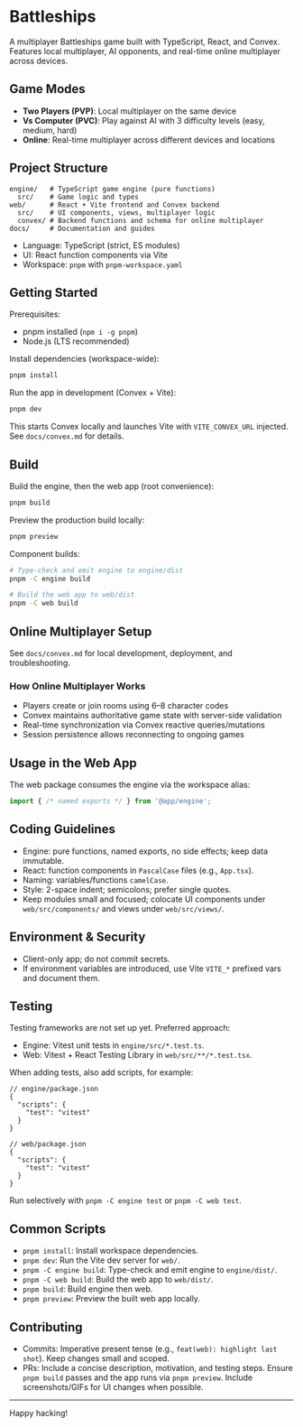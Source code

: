 # Battleships

A multiplayer Battleships game built with TypeScript, React, and Convex. Features local multiplayer, AI opponents, and real-time online multiplayer across devices.

## Game Modes

- **Two Players (PVP)**: Local multiplayer on the same device
- **Vs Computer (PVC)**: Play against AI with 3 difficulty levels (easy, medium, hard)
- **Online**: Real-time multiplayer across different devices and locations

## Project Structure

```
engine/   # TypeScript game engine (pure functions)
  src/    # Game logic and types
web/      # React + Vite frontend and Convex backend
  src/    # UI components, views, multiplayer logic
  convex/ # Backend functions and schema for online multiplayer
docs/     # Documentation and guides
```

- Language: TypeScript (strict, ES modules)
- UI: React function components via Vite
- Workspace: `pnpm` with `pnpm-workspace.yaml`

## Getting Started

Prerequisites:

- pnpm installed (`npm i -g pnpm`)
- Node.js (LTS recommended)

Install dependencies (workspace-wide):

```bash
pnpm install
```

Run the app in development (Convex + Vite):

```bash
pnpm dev
```

This starts Convex locally and launches Vite with `VITE_CONVEX_URL` injected. See `docs/convex.md` for details.

## Build

Build the engine, then the web app (root convenience):

```bash
pnpm build
```

Preview the production build locally:

```bash
pnpm preview
```

Component builds:

```bash
# Type-check and emit engine to engine/dist
pnpm -C engine build

# Build the web app to web/dist
pnpm -C web build
```

## Online Multiplayer Setup

See `docs/convex.md` for local development, deployment, and troubleshooting.

### How Online Multiplayer Works

- Players create or join rooms using 6–8 character codes
- Convex maintains authoritative game state with server-side validation
- Real-time synchronization via Convex reactive queries/mutations
- Session persistence allows reconnecting to ongoing games

## Usage in the Web App

The web package consumes the engine via the workspace alias:

```ts
import { /* named exports */ } from '@app/engine';
```

## Coding Guidelines

- Engine: pure functions, named exports, no side effects; keep data immutable.
- React: function components in `PascalCase` files (e.g., `App.tsx`).
- Naming: variables/functions `camelCase`.
- Style: 2-space indent; semicolons; prefer single quotes.
- Keep modules small and focused; colocate UI components under `web/src/components/` and views under `web/src/views/`.

## Environment & Security

- Client-only app; do not commit secrets.
- If environment variables are introduced, use Vite `VITE_*` prefixed vars and document them.

## Testing

Testing frameworks are not set up yet. Preferred approach:

- Engine: Vitest unit tests in `engine/src/*.test.ts`.
- Web: Vitest + React Testing Library in `web/src/**/*.test.tsx`.

When adding tests, also add scripts, for example:

```jsonc
// engine/package.json
{
  "scripts": {
    "test": "vitest"
  }
}

// web/package.json
{
  "scripts": {
    "test": "vitest"
  }
}
```

Run selectively with `pnpm -C engine test` or `pnpm -C web test`.

## Common Scripts

- `pnpm install`: Install workspace dependencies.
- `pnpm dev`: Run the Vite dev server for `web/`.
- `pnpm -C engine build`: Type-check and emit engine to `engine/dist/`.
- `pnpm -C web build`: Build the web app to `web/dist/`.
- `pnpm build`: Build engine then web.
- `pnpm preview`: Preview the built web app locally.

## Contributing

- Commits: Imperative present tense (e.g., `feat(web): highlight last shot`). Keep changes small and scoped.
- PRs: Include a concise description, motivation, and testing steps. Ensure `pnpm build` passes and the app runs via `pnpm preview`. Include screenshots/GIFs for UI changes when possible.

---

Happy hacking!
